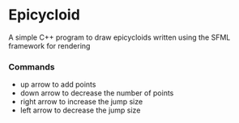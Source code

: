 # Epicycloid
A simple C++ program to draw epicycloids written using the SFML framework for rendering

### Commands
- up arrow to add points
- down arrow to decrease the number of points
- right arrow to increase the jump size
- left arrow to decrease the jump size
